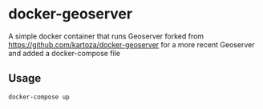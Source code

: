 # docker-geoserver

A simple docker container that runs Geoserver forked from https://github.com/kartoza/docker-geoserver
for a more recent Geoserver and added a docker-compose file

## Usage
```shell
docker-compose up
```

